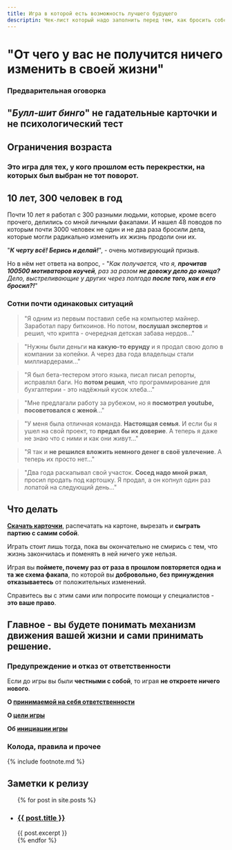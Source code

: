 ```yaml
---
title: Игра в которой есть возможность лучшего будущего
descriptin: Чек-лист который надо заполнить перед тем, как бросить собственное дело, проект или идею
--- 
```


# "От чего у вас не получится ничего изменить в своей жизни"

### Предварительная оговорка

## "**_Булл-шит бинго_**" не гадательные карточки и не психологический тест

## Ограничения возраста

### Это игра для тех, у кого прошлом есть перекрестки, на которых был выбран не тот поворот.

## 10 лет, 300 человек в год

Почти 10 лет я работал с 300 разными людьми, которые, кроме всего прочего, делились со мной личными факапами. И нашел 48 поводов по которым почти 3000 человек не один и не два раза бросили дела, которые могли радикально изменить их жизнь продоли они их. 

"_**К черту всё! Берись и делай!**_", - очень мотивирующий призыв. 

Но в нём нет ответа на вопрос, - "_Как получается, что я, **прочитав 100500 мотиваторов коучей**,  раз за разом **не довожу дело до конца?** Дело, выстреливающие у других через полгода **после того, как я его бросил?!**_"

### Сотни почти одинаковых ситуаций 

> "Я одним из первым поставил себе на компьютер майнер. Заработал пару биткоинов. Но потом, **послушал экспертов** и решил, что крипта - очередная детская забава нердов..."

> "Нужны были деньги **на какую-то ерунду** и я продал свою долю в компании за копейки. А через два года владельцы стали миллиардерами..."

> "Я был бета-тестером этого языка, писал писал репорты, исправлял баги. Но **потом решил**, что программирование для бухгалтерии - это надёжный кусок хлеба..."

> "Мне предлагали работу за рубежом, но я **посмотрел youtube, посоветовался с женой**..."

> "У меня была отличная команда. **Настоящая семья**. И если бы я ушел на свой проект, то **предал бы их доверие**. А теперь я даже не знаю что с ними и как они живут..."

> "Я так и **не решился вложить немного денег в своё увлечение**. А теперь их просто нет..."

> "Два года раскапывал свой участок. **Сосед надо мной ржал**, просил продать под картошку. Я продал, а он копнул один раз лопатой на следующий день..."

## Что делать

**[Скачать карточки](/assets/BSB_cards.pdf)**, распечатать на картоне, вырезать и **сыграть партию с самим собой**.

Играть стоит лишь тогда, пока вы окончательно не смирись с тем, что жизнь закончилась и поменять в ней ничего уже нельзя. 

Играя вы **поймете, почему раз от раза в прошлом повторяется одна и та же схема факапа**, по которой вы **добровольно, без принуждения отказываетесь** от положительных изменений. 

Справитесь вы с этим сами или попросите помощи у специалистов - **это ваше право**.

## Главное - вы будете понимать механизм движения вашей жизни и сами принимать решение.  

### Предупреждение и отказ от ответственности
Если до игры вы были **честными с собой**, то играя **не откроете ничего нового**.

**О [принимаемой на себя ответственности](/disclaimer/)**

**О [цели игры](/target/)**

**Об [инициации игры](/initiation/)**

### Колода, правила и прочее

{% include footnote.md %}

<h2>Заметки к релизу</h2>

<ul>
  {% for post in site.posts %}
    <li>
      <h3><a href="{{ post.url }}">{{ post.title }}</a></h3>
      {{ post.excerpt }}
    </li>
  {% endfor %}
</ul>


